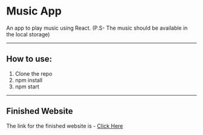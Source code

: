 # Music App
An app to play music using React. (P.S- The music should be available in the local storage)

---

## How to use:
1. Clone the repo
1. npm install
1. npm start

---

## Finished Website
The link for the finished website is - [Click Here](https://react-music-app-project1.netlify.app/)
